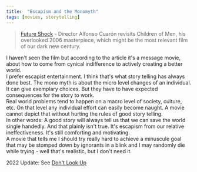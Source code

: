 ```yaml
---
title:  "Escapism and the Monomyth"
tags: [movies, storytelling]
---
```


> [Future Shock](http://www.vulture.com/2016/12/children-of-men-alfonso-cuaron-c-v-r.html) - Director Alfonso Cuarón revisits Children of Men, his overlooked 2006 masterpiece, which might be the most relevant film of our dark new century.


I haven't seen the film but according to the article it's a message movie, about how to come from cynical indifference to actively creating a better world.<br>
I prefer escapist entertainment. I think that's what story telling has always done best. The mono myth is about the micro level changes of an individual. It can give exemplary choices. But they have to have expected consequences for the story to work.<br>
Real world problems tend to happen on a macro level of society, culture, etc. On that level any individual effort can easily become naught. A movie cannot depict that without hurting the rules of good story telling.<br>
In other words: A good story will always tell us that we can save the world single handedly. And that plainly isn't true. It's escapism from our relative ineffectiveness. It's still comforting and motivating.<br>
A movie that tells me I should try really hard to achieve a minuscule goal that may be stomped down by ignorants in a blink and I may randomly die while trying - well that's realistic, but I don't need it.

2022 Update: See [Don't Look Up](	https://en.wikipedia.org/wiki/Don%27t_Look_Up)

